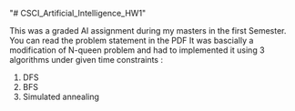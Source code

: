 "# CSCI_Artificial_Intelligence_HW1" 
 
 This was a graded AI assignment during my masters in the first Semester. 
 You can read the problem statement in the PDF
 It was bascially a modification of N-queen problem and had to implemented it using 3 algorithms under given time constraints :
 1. DFS
 2. BFS
 3. Simulated annealing
